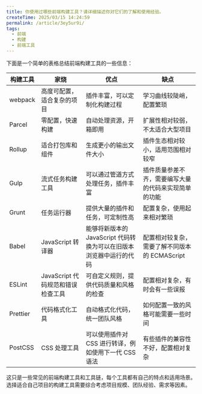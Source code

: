 ```yaml
---
title: 你使用过哪些前端构建工具？请详细描述你对它们的了解和使用经验。
createTime: 2025/03/15 14:24:59
permalink: /article/3ey5ur9i/
tags:
  - 前端
  - 构建
  - 前端工具
---
```


下面是一个简单的表格总结前端构建工具的一些信息：

| 构建工具 | 家烧                              | 优点                                                               | 缺点                                                 |
| -------- | --------------------------------- | ------------------------------------------------------------------ | ---------------------------------------------------- |
| webpack  | 高度可配置，适合复杂的项目        | 插件丰富，可以定制化构建过程                                       | 学习曲线较陡峭，配置繁琐                             |
| Parcel   | 零配置，快速构建                  | 自动处理资源，开箱即用                                             | 扩展性相对较弱，不太适合大型项目                     |
| Rollup   | 适合打包库和组件                  | 生成更小的输出文件大小                                             | 插件生态相对较小，适用范围相对较窄                   |
| Gulp     | 流式任务构建工具                  | 可以通过管道方式处理任务，插件丰富                                 | 插件质量参差不齐，需要编写大量的代码来实现简单的功能 |
| Grunt    | 任务运行器                        | 提供大量的插件和任务，可定制性高                                   | 配置复杂，使用起来相对繁琐                           |
| Babel    | JavaScript 转译器                 | 能够将新版本的 JavaScript 代码转换为可以在旧版本浏览器中运行的代码 | 配置相对较复杂，需要了解不同版本的 ECMAScript        |
| ESLint   | JavaScript 代码规范和错误检查工具 | 可自定义规则，提供代码质量和风格的检查                             | 配置相对复杂，有时会有一些误报                       |
| Prettier | 代码格式化工具                    | 自动格式化代码，统一团队风格                                       | 如何配置一致的风格可能需要一些时间                   |
| PostCSS  | CSS 处理工具                      | 可以使用插件对 CSS 进行转译，例如使用下一代 CSS 语法               | 有些插件的兼容性不好，配置相对复杂                   |

这只是一些常见的前端构建工具和工具链，每个工具都有自己的特点和适用场景。选择适合自己项目的构建工具需要综合考虑项目规模、团队经验、需求等因素。
